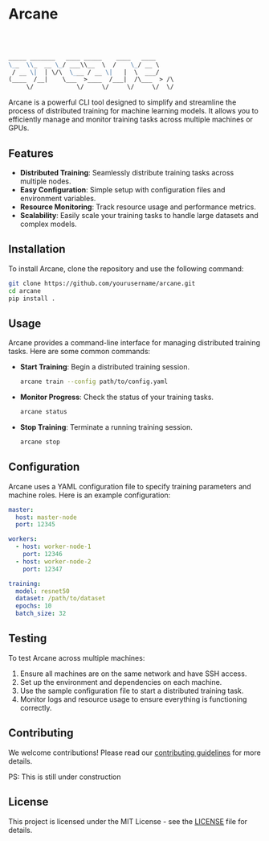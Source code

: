 # Arcane 

```markdown


                                               
_____ _______   ____ _____    ____   ____      
\__  \\_  __ \_/ ___\\__  \  /    \_/ __ \     
 / __ \|  | \/\  \___ / __ \|   |  \  ___/     
(____  /__|    \___  >____  /___|  /\___  > /\ 
     \/            \/     \/     \/     \/  \/ 


```
Arcane is a powerful CLI tool designed to simplify and streamline the process of distributed training for machine learning models. It allows you to efficiently manage and monitor training tasks across multiple machines or GPUs.

## Features

- **Distributed Training**: Seamlessly distribute training tasks across multiple nodes.
- **Easy Configuration**: Simple setup with configuration files and environment variables.
- **Resource Monitoring**: Track resource usage and performance metrics.
- **Scalability**: Easily scale your training tasks to handle large datasets and complex models.

## Installation

To install Arcane, clone the repository and use the following command:

```bash
git clone https://github.com/yourusername/arcane.git
cd arcane
pip install .
```

## Usage

Arcane provides a command-line interface for managing distributed training tasks. Here are some common commands:

- **Start Training**: Begin a distributed training session.
  ```bash
  arcane train --config path/to/config.yaml
  ```

- **Monitor Progress**: Check the status of your training tasks.
  ```bash
  arcane status
  ```

- **Stop Training**: Terminate a running training session.
  ```bash
  arcane stop
  ```

## Configuration

Arcane uses a YAML configuration file to specify training parameters and machine roles. Here is an example configuration:

```yaml
master:
  host: master-node
  port: 12345

workers:
  - host: worker-node-1
    port: 12346
  - host: worker-node-2
    port: 12347

training:
  model: resnet50
  dataset: /path/to/dataset
  epochs: 10
  batch_size: 32
```

## Testing

To test Arcane across multiple machines:

1. Ensure all machines are on the same network and have SSH access.
2. Set up the environment and dependencies on each machine.
3. Use the sample configuration file to start a distributed training task.
4. Monitor logs and resource usage to ensure everything is functioning correctly.

## Contributing

We welcome contributions! Please read our [contributing guidelines](CONTRIBUTING.md) for more details.

PS: This is still under construction

## License

This project is licensed under the MIT License - see the [LICENSE](LICENSE) file for details.
